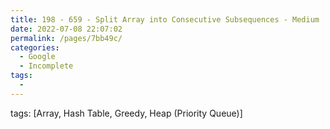 ```yaml
---
title: 198 - 659 - Split Array into Consecutive Subsequences - Medium
date: 2022-07-08 22:07:02
permalink: /pages/7bb49c/
categories:
  - Google
  - Incomplete
tags:
  - 
---
```

tags: [Array, Hash Table, Greedy, Heap (Priority Queue)]